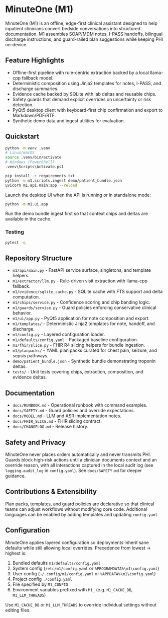 # MinuteOne (M1)

MinuteOne (M1) is an offline, edge-first clinical assistant designed to help inpatient clinicians convert bedside conversations into structured documentation. M1 assembles SOAP/MDM notes, I-PASS handoffs, bilingual discharge instructions, and guard-railed plan suggestions while keeping PHI on-device.

## Feature Highlights
- Offline-first pipeline with rule-centric extraction backed by a local llama-cpp fallback model.
- Deterministic composition using Jinja2 templates for notes, I-PASS, and discharge summaries.
- Evidence cache backed by SQLite with lab deltas and reusable chips.
- Safety guards that demand explicit overrides on uncertainty or risk detection.
- PyQt5 desktop client with keyboard-first chip confirmation and export to Markdown/PDF/RTF.
- Synthetic demo data and ingest utilities for evaluation.

## Quickstart

```bash
python -m venv .venv
# Linux/macOS
source .venv/bin/activate
# Windows (PowerShell)
.venv\Scripts\Activate.ps1

pip install -r requirements.txt
python -m m1.scripts.ingest demo/patient_bundle.json
uvicorn m1.api.main:app --reload
```

Launch the desktop UI when the API is running or in standalone mode:

```bash
python -m m1.ui.app
```

Run the demo bundle ingest first so that context chips and deltas are available in the cache.

### Testing

```bash
pytest -q
```

## Repository Structure
- `m1/api/main.py` - FastAPI service surface, singletons, and template helpers.
- `m1/extractor/llm.py` - Rule-driven visit extraction with llama-cpp fallback.
- `m1/evidence/sqlite_cache.py` - SQLite cache with FTS support and delta computation.
- `m1/chips/service.py` - Confidence scoring and chip banding logic.
- `m1/guards/service.py` - Guard policies enforcing conservative clinical behavior.
- `m1/ui/app.py` - PyQt5 application for note composition and export.
- `m1/templates/` - Deterministic Jinja2 templates for note, handoff, and discharge.
- `m1/config.py` - Layered configuration loader.
- `m1/defaults/config.yaml` - Packaged baseline configuration.
- `m1/fhir/slice.py` - FHIR R4 slicing helpers for bundle ingestion.
- `m1/planpacks/` - YAML plan packs curated for chest pain, seizure, and sepsis pathways.
- `demo/patient_bundle.json` - Synthetic bundle demonstrating troponin deltas.
- `tests/` - Unit tests covering chips, extraction, composition, and evidence deltas.

## Documentation
- `docs/RUNBOOK.md` - Operational runbook with command examples.
- `docs/SAFETY.md` - Guard policies and override expectations.
- `docs/MODEL.md` - LLM and ASR implementation notes.
- `docs/FHIR_SLICE.md` - FHIR slicing contract.
- `docs/CHANGELOG.md` - Release history.

## Safety and Privacy
MinuteOne never places orders automatically and never transmits PHI. Guards block high-risk actions until a clinician documents context and an override reason, with all interactions captured in the local audit log (see `logging.audit_log` in `config.yaml`). See `docs/SAFETY.md` for deeper guidance.

## Contributions & Extensibility
Plan packs, templates, and guard policies are declarative so that clinical teams can adjust workflows without modifying core code. Additional languages can be enabled by adding templates and updating `config.yaml`.
## Configuration

MinuteOne applies layered configuration so deployments inherit sane defaults while still allowing local overrides. Precedence from lowest -> highest is:

1. Bundled defaults `m1/defaults/config.yaml`
2. System config (`/etc/m1/config.yaml` or `%PROGRAMDATA%\m1\config.yaml`)
3. User config (`~/.config/m1/config.yaml` or `%APPDATA%\m1\config.yaml`)
4. Project config `./config.yaml`
5. File specified by `M1_CONFIG`
6. Environment variables prefixed with `M1_` (e.g. `M1_CACHE_DB`, `M1_LLM_THREADS`)

Use `M1_CACHE_DB` or `M1_LLM_THREADS` to override individual settings without editing files.
